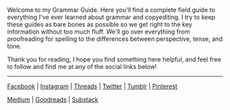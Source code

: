 Welcome to my Grammar Guide. Here you'll find a complete field guide to everything I've ever learned about grammar and copyediting. I try to keep these guides as bare bones as possible so we get right to the key information without too much fluff. We'll go over everything from proofreading for spelling to the differences between perspective, tense, and tone. 

Thank you for reading, I hope you find something here helpful, and feel free to follow and find me at any of the social links below!

***
[Facebook](https://www.facebook.com/bykimberseverance) | [Instagram](https://www.instagram.com/bykimberseverance/) | [Threads](https://www.threads.net/@bykimberseverance) | [Twitter](https://twitter.com/SeveranceKimber) | [Tumblr](https://bykimber.tumblr.com/) | [Pinterest](https://www.pinterest.com/bykimberseverance)

[Medium](http://www.medium.com/@kimberseverance) | [Goodreads](https://www.goodreads.com/kimberseverance) | [Substack](https://substack.com/@kimberseverance)